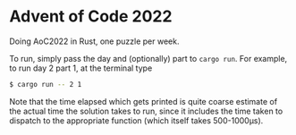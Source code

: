 # Advent of Code 2022

Doing AoC2022 in Rust, one puzzle per week.

To run, simply pass the day and (optionally) part to `cargo run`. For example, to run day 2 part 1, at the terminal type


```bash
$ cargo run -- 2 1 
```

Note that the time elapsed which gets printed is quite coarse estimate of the actual time the solution takes to run, since it includes the time taken to dispatch to the appropriate function (which itself takes 500-1000µs).
